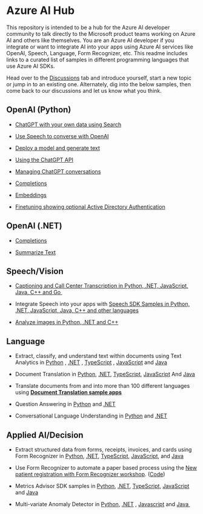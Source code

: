# Azure AI Hub
This repository is intended to be a hub for the Azure AI developer community to talk directly to the Microsoft product teams working on Azure AI and others like themselves. You are an Azure AI developer if you integrate or want to integrate AI into your apps using Azure AI services like OpenAI, Speech, Language, Form Recognizer, etc. This readme includes links to a curated list of samples in different programming languages that use Azure AI SDKs. 

Head over to the [Discussions](https://aka.ms/azai) tab and introduce yourself, start a new topic or jump in to an existing one. Alternately, dig into the below samples, then come back to our discussions and let us know what you think. 

## OpenAI (Python)

- [ChatGPT with your own data using Search](https://github.com/Azure-Samples/azure-search-openai-demo)

- [Use Speech to converse with OpenAI](https://learn.microsoft.com/en-us/azure/cognitive-services/speech-service/openai-speech?tabs=windows)

- [Deploy a model and generate text](https://learn.microsoft.com/en-us/azure/cognitive-services/openai/quickstart?pivots=programming-language-python)

- [Using the ChatGPT API](https://learn.microsoft.com/en-us/azure/cognitive-services/openai/chatgpt-quickstart?tabs=command-line&pivots=programming-language-python)

- [Managing ChatGPT conversations](https://github.com/Azure/openai-samples/blob/main/ChatGPT/chatGPT_managing_conversation.ipynb)

- [Completions](https://github.com/openai/openai-cookbook/blob/main/examples/azure/completions.ipynb)

- [Embeddings](https://github.com/openai/openai-cookbook/blob/main/examples/azure/embeddings.ipynb)

- [Finetuning showing optional Active Directory Authentication](https://github.com/openai/openai-cookbook/blob/main/examples/azure/finetuning.ipynb)

## OpenAI (.NET)

- [Completions](https://github.com/Azure/azure-sdk-for-net/blob/Azure.AI.OpenAI_1.0.0-beta.4/sdk/openai/Azure.AI.OpenAI/tests/Samples/Sample01_Chatbot.cs)

- [Summarize Text](https://github.com/Azure/azure-sdk-for-net/blob/Azure.AI.OpenAI_1.0.0-beta.4/sdk/openai/Azure.AI.OpenAI/tests/Samples/Sample03_SummarizeText.cs)

## Speech/Vision

- [Captioning and Call Center Transcription in Python, .NET, JavaScript, Java, C++ and Go ](https://github.com/Azure-Samples/cognitive-services-speech-sdk/tree/master/scenarios)

- Integrate Speech into your apps with [Speech SDK Samples in Python, .NET, JavaScript, Java, C++ and other languages](https://learn.microsoft.com/en-us/samples/azure-samples/cognitive-services-speech-sdk/sample-repository-for-the-microsoft-cognitive-services-speech-sdk/)

- [Analyze images in Python, .NET and C++](https://learn.microsoft.com/en-us/samples/azure-samples/azure-ai-vision-sdk/azure-ai-vision-sdk-preview-samples/)

## Language

- Extract, classify, and understand text within documents using Text Analytics in [Python](https://learn.microsoft.com/en-us/samples/azure/azure-sdk-for-python/textanalytics-samples/) , [.NET](https://learn.microsoft.com/en-us/samples/azure/azure-sdk-for-net/azure-cognitive-services-text-analytics-client-library-for-net/) , [TypeScript](https://learn.microsoft.com/en-us/samples/azure/azure-sdk-for-js/ai-language-text-typescript-beta/) , [JavaScript](https://learn.microsoft.com/en-us/samples/azure/azure-sdk-for-js/ai-language-text-javascript-beta/) and [Java](https://learn.microsoft.com/en-us/samples/azure/azure-sdk-for-java/textanalytics-java-samples/)

- Document Translation in [Python](https://learn.microsoft.com/en-us/samples/azure/azure-sdk-for-python/documenttranslation-samples/), [.NET](https://learn.microsoft.com/en-us/samples/azure/azure-sdk-for-net/azure-document-translation-client-sdk-samples/), [TypeScript](https://learn.microsoft.com/en-us/samples/azure/azure-sdk-for-js/ai-document-translator-typescript/), [JavaScript](https://learn.microsoft.com/en-us/samples/azure/azure-sdk-for-js/ai-document-translator-javascript/) And [Java](https://learn.microsoft.com/en-us/samples/azure/azure-sdk-for-java/documenttranslator-java-samples/)

- Translate documents from and into more than 100 different languages using [**Document Translation sample apps**](https://github.com/MicrosoftTranslator/DocumentTranslation) 

- Question Answering in [Python](https://learn.microsoft.com/en-us/samples/azure/azure-sdk-for-python/languagequestionanswering-samples/) and [.NET](https://learn.microsoft.com/en-us/samples/azure/azure-sdk-for-net/azureailanguagequestionanswering-samples/)

- Conversational Language Understanding in [Python](https://learn.microsoft.com/en-us/samples/azure/azure-sdk-for-python/conversationslanguageunderstanding-samples/) and [.NET](https://learn.microsoft.com/en-us/samples/azure/azure-sdk-for-net/azureailanguageconversations-samples/)

## Applied AI/Decision

- Extract structured data from forms, receipts, invoices, and cards using Form Recognizer in [Python](https://github.com/Azure/azure-sdk-for-python/blob/main/sdk/formrecognizer/azure-ai-formrecognizer/samples/README.md#samples-for-azure-form-recognizer-client-library-for-python), [.NET](https://github.com/Azure/azure-sdk-for-net/blob/main/sdk/formrecognizer/Azure.AI.FormRecognizer/samples/README.md#common-scenarios-samples-for-client-library-version-400), [TypeScript](https://github.com/Azure/azure-sdk-for-js/blob/main/sdk/formrecognizer/ai-form-recognizer/samples/v4/typescript/README.md#azure-form-recognizer-client-library-samples-for-typescript), [JavaScript](https://github.com/Azure/azure-sdk-for-js/blob/main/sdk/formrecognizer/ai-form-recognizer/samples/v4/javascript/README.md#azure-form-recognizer-client-library-samples-for-javascript), and [Java](https://github.com/Azure/azure-sdk-for-java/blob/main/sdk/formrecognizer/azure-ai-formrecognizer/src/samples/README.md#azure-form-recognizer-client-library-samples-for-java) 

- Use Form Recognizer to automate a paper based process using the [New patient registration with Form Recognizer workshop](https://newpatiente2e.github.io/docs/). ([Code](https://github.com/newpatiente2e/Contoso-New-Patient-App)) 

- Metrics Advisor SDK samples in [Python](https://learn.microsoft.com/en-us/samples/azure/azure-sdk-for-python/metricsadvisor-samples/), [.NET](https://learn.microsoft.com/en-us/samples/azure/azure-sdk-for-net/azure-metrics-advisor-client-sdk-samples/), [TypeScript](https://learn.microsoft.com/en-us/samples/azure/azure-sdk-for-js/ai-metrics-advisor-typescript/), [JavaScript](https://learn.microsoft.com/en-us/samples/azure/azure-sdk-for-js/ai-metrics-advisor-javascript/) and [Java](https://learn.microsoft.com/en-us/samples/azure/azure-sdk-for-java/metricsadvisor-java-samples/)

- Multi-variate Anomaly Detector in [Python](https://github.com/Azure-Samples/AnomalyDetector/blob/master/samples-multivariate/sample_multivariate_detect.py), [.NET](https://github.com/Azure-Samples/AnomalyDetector/blob/master/samples-multivariate/Sample_multivaraiate_detect.cs) , [Javascript](https://github.com/Azure-Samples/AnomalyDetector/blob/master/samples-multivariate/sample_multivariate_detection.js) and [Java ](https://github.com/Azure-Samples/AnomalyDetector/blob/master/samples-multivariate/MultivariateSample.java)
